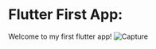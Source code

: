 # Flutter First App:
Welcome to my first flutter app!
![Capture](https://user-images.githubusercontent.com/54960609/169669000-f3d6ba1d-6760-4b5c-8633-3ce796eef23d.PNG)
